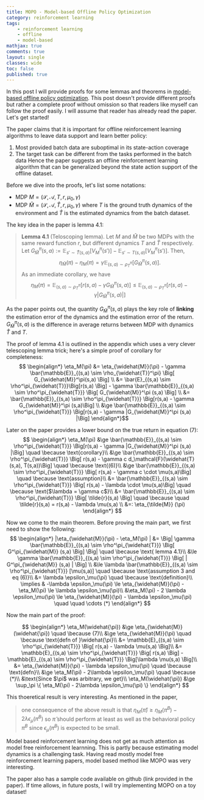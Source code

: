 ```yaml
---
title: MOPO - Model-based Offline Policy Optimization
category: reinforcement learning
tags: 
    - reinforcement learning
    - offline
    - model-based
mathjax: true
comments: true
layout: single
classes: wide
toc: false
published: true
---
```


In this post I will provide proofs for some lemmas and theorems in [model-based offline policy optimization][1]. This post doesn't provide different proofs but rather a complete proof without omission so that readers like myself can follow the proof easily. I will assume that reader has already read the paper. Let's get started!

The paper claims that it is important for offline reinforcement learning algorithms to leave data support and learn better policy:
1. Most provided batch data are suboptimal in its state-action coverage
2. The target task can be different from the tasks performed in the batch data
Hence the paper suggests an offline reinforcement learning algorithm that can be generalized beyond the state action support of the offline dataset. 

Before we dive into the proofs, let's list some notations:
* MDP $M = (\mathcal{S}, \mathcal{A}, T, r, \mu_0, \gamma)$
* MDP $\widehat{M} = (\mathcal{S}, \mathcal{A}, \widehat{T}, r, \mu_0, \gamma)$ 
where $T$ is the ground truth dynamics of the environment and $\widehat{T}$ is the estimated dynamics from the batch dataset. 

The key idea in the paper is lemma 4.1:
> **Lemma 4.1** (Teloscoping lemma). Let $M$ and $\hat{M}$ be two MDPs with the same reward function $r$, but different dynamics $T$ and $\hat{T}$ respectively. Let $G^{\pi}_{\widehat{M}} (s,a) := \mathbb{E}_{s' \sim \widehat{T}(s,a)} [ V_M^\pi (s')] - \mathbb{E}_{s' \sim T(s,a)} [ V_M^\pi(s')]$. Then, $$\eta_{\widehat{M}}(\pi) - \eta_M(\pi) = \gamma \mathbb{E}_{(s,a) \sim \rho^\pi_{\widehat{T}}} \Big[ G^\pi_{\widehat{M}} (s,a) \Big].$$ As an immediate corollary, we have $$\eta_M(\pi) = \mathbb{E}_{(s,a)\sim \rho^\pi_{\widehat{T}}} \Big[ r(s,a) - \gamma G_{\widehat{M}}^\pi (s,a) \Big] \le \mathbb{E}_{(s,a) \sim \rho^\pi_{\widehat{T}}} \Big[ r(s,a) - \gamma |G^\pi_{\widehat{M}} (s,a)| \Big]$$

As the paper points out, the quantity $G_{\hat{M}}^\pi (s,a)$ plays the key role of **linking** the estimation error of the dynamics and the estimation error of the return. $G_{\hat{M}}^\pi (s,a)$ is the difference in average returns between MDP with dynamics $\widehat{T}$ and $T$. 

The proof of lemma 4.1 is outlined in the appendix which uses a very clever telescoping lemma trick; here's a simple proof of corollary for completeness:
$$
\begin{align*} 
\eta_M(\pi) &= \eta_{\widehat{M}}(\pi) - \gamma \bar{\mathbb{E}}_{(s,a) \sim \rho_{\widehat{T}}^\pi} \Big[ G_{\widehat{M}}^\pi(s,a) \Big] \\
&= \bar{E}_{(s,a) \sim \rho^\pi_{\widehat{T}}}\Big[r(s,a) \Big] - \gamma \bar{\mathbb{E}}_{(s,a) \sim \rho^\pi_{\widehat{T}}} \Big[ G_{\widehat{M}}^\pi (s,a) \Big] \\
&= \bar{\mathbb{E}}_{(s,a) \sim \rho^\pi_{\widehat{T}}} \Big[r(s,a) - \gamma  G_{\widehat{M}}^\pi (s,a)\Big] \\
&\ge \bar{\mathbb{E}}_{(s,a) \sim \rho^\pi_{\widehat{T}}} \Big[r(s,a) - \gamma  |G_{\widehat{M}}^\pi (s,a) |\Big]
\end{align*}$$

Later on the paper provides a lower bound on the true return in equation (7):
$$
\begin{align*} 
\eta_M(\pi) &\ge \bar{\mathbb{E}}_{(s,a) \sim \rho^\pi_{\widehat{T}}} \Big[r(s,a) - \gamma  |G_{\widehat{M}}^\pi (s,a) |\Big] \quad \because \text{corollary}\\
&\ge \bar{\mathbb{E}}_{(s,a) \sim \rho^\pi_{\widehat{T}}} \Big[ r(s,a) - \gamma c d_\mathcal{F}(\widehat{T}(s,a), T(s,a))\Big] \quad \because \text{(6)}\\
&\ge \bar{\mathbb{E}}_{(s,a) \sim \rho^\pi_{\widehat{T}}} \Big[ r(s,a) - \gamma c \cdot \mu(s,a)\Big] \quad \because \text{assumption}\\
&= \bar{\mathbb{E}}_{(s,a) \sim \rho^\pi_{\widehat{T}}} \Big[ r(s,a) - \lambda \cdot \mu(s,a)\Big] \quad \because \text{$\lambda = \gamma c$}\\
&= \bar{\mathbb{E}}_{(s,a) \sim \rho^\pi_{\widehat{T}}} \Big[ \tilde{r}(s,a) \Big] \quad \because \quad \tilde{r}(s,a) = r(s,a) - \lambda \mu(s,a) \\
&=: \eta_{\tilde{M}} (\pi)
\end{align*}
$$

Now we come to the main theorem. Before proving the main part, we first need to show the following:
$$
\begin{align*} 
|\eta_{\widehat{M}}(\pi) - \eta_M(\pi) | &= \Big| \gamma \bar{\mathbb{E}}_{(s,a) \sim \rho^\pi_{\widehat{T}}} \Big[ G^\pi_{\widehat{M}} (s,a) \Big] \Big| \quad \because \text{ lemma 4.1}\\
&\le \gamma \bar{\mathbb{E}}_{(s,a) \sim \rho^\pi_{\widehat{T}}} \Big[ | G^\pi_{\widehat{M}} (s,a) | \Big] \\
 &\le \lambda \bar{\mathbb{E}}_{(s,a) \sim \rho^\pi_{\widehat{T}}} [\mu(s,a)] \quad \because  \text{assumption 3 and eq (6)}\\
 &= \lambda \epsilon_\mu(\pi)  \quad \because \text{definition}\\
\implies & -\lambda \epsilon_\mu(\pi) \le \eta_{\widehat{M}}(\pi) - \eta_M(\pi) \le \lambda \epsilon_\mu(\pi)\\
&\eta_M(\pi) - 2 \lambda \epsilon_\mu(\pi) \le \eta_{\widehat{M}}(\pi) - \lambda \epsilon_\mu(\pi) \quad \quad  \cdots (*)
\end{align*}
$$

Now the main part of the proof:

$$
\begin{align*}
\eta_M(\widehat{\pi}) &\ge \eta_{\widehat{M}}(\widehat{\pi}) \quad \because (7)\\
&\ge \eta_{\widehat{M}}(\pi) \quad \because \text{defn of }\widehat{\pi}\\
&= \mathbb{E}_{(s,a) \sim \rho^\pi_{\widehat{T}}} \Big[ r(s,a) - \lambda \mu(s,a) \Big]\\
&= \mathbb{E}_{(s,a) \sim \rho^\pi_{\widehat{T}}} \Big[ r(s,a) \Big] - \mathbb{E}_{(s,a) \sim \rho^\pi_{\widehat{T}}} \Big[\lambda \mu(s,a) \Big]\\
&= \eta_{\widehat{M}}(\pi) - \lambda \epsilon_\mu(\pi) \quad \because \text{defn}\\
&\ge \eta_M(\pi) - 2\lambda \epsilon_\mu(\pi) \quad \because (*)\\
&\text{Since $\pi$ was arbitrary, we get}\\
\eta_M(\widehat{\pi}) &\ge \sup_\pi \{ \eta_M(\pi) - 2\lambda \epsilon_\mu(\pi) \}
\end{align*}
$$

This thoeretical result is very interesting. As mentioned in the paper, 
> one consequence of the above result is that $\eta_M(\widehat{\pi}) \ge \eta_M(\pi^B) - 2 \lambda \epsilon_\mu (\pi^B)$ so $\widehat{\pi}$ should perform at least as well as the behavioral policy $\pi^B$ since $\epsilon_\mu(\pi^B)$ is expected to be small.

Model based reinforcement learning does not get as much attention as model free reinforcement learnning. This is partly because estimating model dynamics is a challenging task. Having read mostly model free reinforcement learning papers, model based method like MOPO was very interesting. 

The paper also has a sample code available on github (link provided in the paper). If time allows, in future posts, I will try implementing MOPO on a toy dataset!


[1]: https://arxiv.org/pdf/2005.13239.pdf